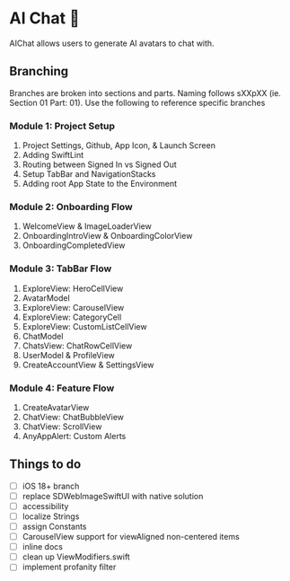 # AI Chat 💬 
AIChat allows users to generate AI avatars to chat with.

## Branching
Branches are broken into sections and parts. Naming follows sXXpXX (ie. Section 01 Part: 01). Use the following to reference specific branches 

### Module 1: Project Setup 

1. Project Settings, Github, App Icon, & Launch Screen
2. Adding SwiftLint
3. Routing between Signed In vs Signed Out
4. Setup TabBar and NavigationStacks
5. Adding root App State to the Environment

### Module 2: Onboarding Flow

1. WelcomeView & ImageLoaderView
2. OnboardingIntroView & OnboardingColorView
3. OnboardingCompletedView

### Module 3: TabBar Flow

1. ExploreView: HeroCellView
2. AvatarModel
3. ExploreView: CarouselView
4. ExploreView: CategoryCell
5. ExploreView: CustomListCellView
6. ChatModel
7. ChatsView: ChatRowCellView
8. UserModel & ProfileView
9. CreateAccountView & SettingsView

### Module 4: Feature Flow

 1. CreateAvatarView
 2. ChatView: ChatBubbleView
 3. ChatView: ScrollView
 4. AnyAppAlert: Custom Alerts

## Things to do

- [ ] iOS 18+ branch
- [ ] replace SDWebImageSwiftUI with native solution
- [ ] accessibility
- [ ] localize Strings
- [ ] assign Constants
- [ ] CarouselView support for viewAligned non-centered items
- [ ] inline docs
- [ ] clean up ViewModifiers.swift
- [ ] implement profanity filter
